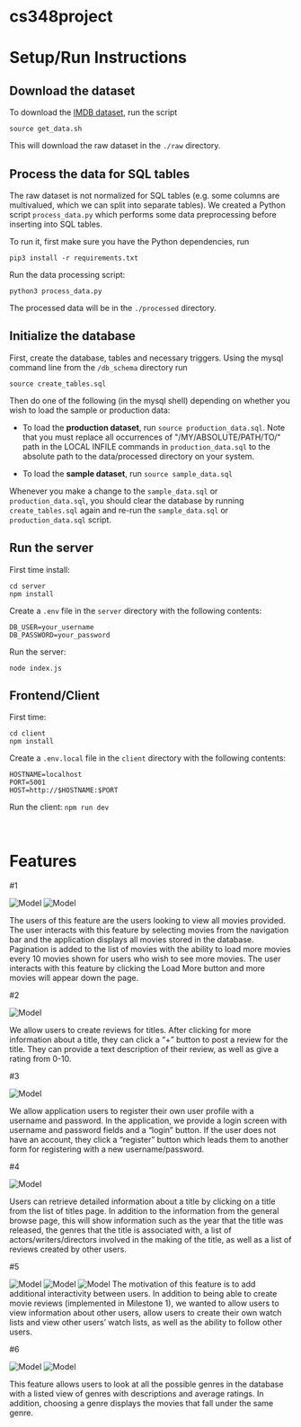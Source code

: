 # cs348project

# Setup/Run Instructions

## Download the dataset

To download the [IMDB dataset](https://www.imdb.com/interfaces/), run the script

```
source get_data.sh
```

This will download the raw dataset in the `./raw` directory.

## Process the data for SQL tables

The raw dataset is not normalized for SQL tables (e.g. some columns are multivalued, which we can split into separate tables). We created a Python script `process_data.py` which performs some data preprocessing before inserting into SQL tables.

To run it, first make sure you have the Python dependencies, run

```
pip3 install -r requirements.txt
```

Run the data processing script:

```
python3 process_data.py
```

The processed data will be in the `./processed` directory.

## Initialize the database

First, create the database, tables and necessary triggers. Using the mysql command line from the `/db_schema` directory run 

```
source create_tables.sql
```

Then do one of the following (in the mysql shell) depending on whether you wish to load the sample or production data:

- To load the **production dataset**, run `source production_data.sql`. Note that you must replace all occurrences of "/MY/ABSOLUTE/PATH/TO/" path in the LOCAL INFILE commands in `production_data.sql` to the absolute path to the data/processed directory on your system.

- To load the **sample dataset**, run `source sample_data.sql`

Whenever you make a change to the `sample_data.sql` or `production_data.sql`, you should clear the database by running `create_tables.sql` again and re-run the `sample_data.sql` or `production_data.sql` script. 

## Run the server
First time install: 

```
cd server
npm install
```

Create a `.env` file in the `server` directory with the following contents:

```
DB_USER=your_username
DB_PASSWORD=your_password
```

Run the server:

```
node index.js
```

## Frontend/Client

First time:

```
cd client
npm install
```

Create a `.env.local` file in the `client` directory with the following contents:

```
HOSTNAME=localhost
PORT=5001
HOST=http://$HOSTNAME:$PORT
```

Run the client:
`npm run dev`

<br/>

# Features

#1

![Model](/pic/all_movies.png)
![Model](/pic/all_movies_2.png)

The users of this feature are the users looking to view all movies provided. The user interacts with this feature by selecting movies from the navigation bar and the application displays all movies stored in the database. 
Pagination is added to the list of movies with the ability to load more movies every 10 movies shown for users who wish to see more movies. The user interacts with this feature by clicking the Load More button and more movies will appear down the page.

#2

![Model](/pic/make_review.png)

We allow users to create reviews for titles. After clicking for more information about a title, they can click a “+” button to post a review for the title. They can provide a text description of their review, as well as give a rating from 0-10. 

#3

![Model](/pic/login.png)

We allow application users to register their own user profile with a username and password. In the application, we provide a login screen with username and password fields and a “login” button. If the user does not have an account, they click a “register” button which leads them to another form for registering with a new username/password. 

#4

![Model](/pic/detailed_info.png)

Users can retrieve detailed information about a title by clicking on a title from the list of titles page. In addition to the information from the general browse page, this will show information such as the year that the title was released, the genres that the title is associated with, a list of actors/writers/directors involved in the making of the title, as well as a list of reviews created by other users.

#5

![Model](/pic/user_page.png)
![Model](/pic/user_profile.png)
![Model](/pic/watchlist.png)
The motivation of this feature is to add additional interactivity between users. In addition to being able to create movie reviews (implemented in Milestone 1), we wanted to allow users to view information about other users, allow users to create their own watch lists and view other users’ watch lists, as well as the ability to follow other users.

#6

![Model](/pic/genres.png)
![Model](/pic/genre_movies.png)

This feature allows users to look at all the possible genres in the database with a listed view of genres with descriptions and average ratings. In addition, choosing a genre displays the movies that fall under the same genre.
